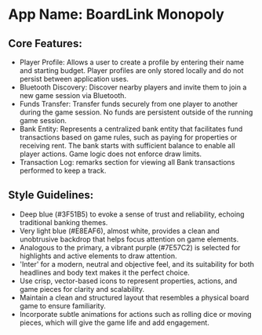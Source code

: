 # **App Name**: BoardLink Monopoly

## Core Features:

- Player Profile: Allows a user to create a profile by entering their name and starting budget. Player profiles are only stored locally and do not persist between application uses.
- Bluetooth Discovery: Discover nearby players and invite them to join a new game session via Bluetooth.
- Funds Transfer: Transfer funds securely from one player to another during the game session. No funds are persistent outside of the running game session.
- Bank Entity: Represents a centralized bank entity that facilitates fund transactions based on game rules, such as paying for properties or receiving rent. The bank starts with sufficient balance to enable all player actions. Game logic does not enforce draw limits.
- Transaction Log: remarks section for viewing all Bank transactions performed to keep a track.

## Style Guidelines:

- Deep blue (#3F51B5) to evoke a sense of trust and reliability, echoing traditional banking themes.
- Very light blue (#E8EAF6), almost white, provides a clean and unobtrusive backdrop that helps focus attention on game elements.
- Analogous to the primary, a vibrant purple (#7E57C2) is selected for highlights and active elements to draw attention.
- 'Inter' for a modern, neutral and objective feel, and its suitability for both headlines and body text makes it the perfect choice.
- Use crisp, vector-based icons to represent properties, actions, and game pieces for clarity and scalability.
- Maintain a clean and structured layout that resembles a physical board game to ensure familiarity.
- Incorporate subtle animations for actions such as rolling dice or moving pieces, which will give the game life and add engagement.